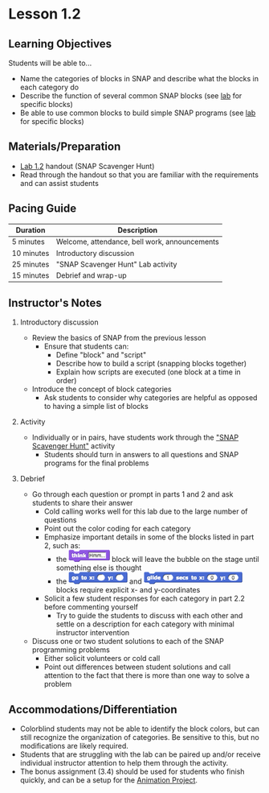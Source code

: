 <!--- REVISED -->
# Lesson 1.2

## Learning Objectives

Students will be able to...
* Name the categories of blocks in SNAP and describe what the blocks in each category do
* Describe the function of several common SNAP blocks (see [lab](lab_12.md) for specific blocks)
* Be able to use common blocks to build simple SNAP programs (see [lab](lab_12.md) for specific blocks)

## Materials/Preparation
* [Lab 1.2](lab_12.md) handout (SNAP Scavenger Hunt)
* Read through the handout so that you are familiar with the requirements and can assist students


## Pacing Guide

| Duration | Description |
| -- | -- |
| 5 minutes | Welcome, attendance, bell work, announcements   |
|10 minutes| Introductory discussion|
|25 minutes| "SNAP Scavenger Hunt" Lab activity|
|15 minutes| Debrief and wrap-up|


## Instructor's Notes

1. Introductory discussion
    * Review the basics of SNAP from the previous lesson
        * Ensure that students can:
            * Define "block" and "script" 
            * Describe how to build a script (snapping blocks together)
            * Explain how scripts are executed (one block at a time in order)
    * Introduce the concept of block categories
        * Ask students to consider why categories are helpful as opposed to having a simple list of blocks

2. Activity
    * Individually or in pairs, have students work through the ["SNAP Scavenger Hunt"](lab_12.md) activity
        * Students should turn in answers to all questions and SNAP programs for the final problems

3. Debrief
    * Go through each question or prompt in parts 1 and 2 and ask students to share their answer
        * Cold calling works well for this lab due to the large number of questions
        * Point out the color coding for each category
        * Emphasize important details in some of the blocks listed in part 2, such as:
            * the ![](think.png) block will leave the bubble on the stage until something else is thought
            * the ![](gotox-y.png) and ![](glide.png) blocks require explicit x- and y-coordinates
        * Solicit a few student responses for each category in part 2.2 before commenting yourself
            * Try to guide the students to discuss with each other and settle on a description for each category with minimal instructor intervention
    * Discuss one or two student solutions to each of the SNAP programming problems
        * Either solicit volunteers or cold call
        * Point out differences between student solutions and call attention to the fact that there is more than one way to solve a problem

## Accommodations/Differentiation

* Colorblind students may not be able to identify the block colors, but can still recognize the organization of categories. Be sensitive to this, but no modifications are likely required.
* Students that are struggling with the lab can be paired up and/or receive individual instructor attention to help them through the activity.
* The bonus assignment (3.4) should be used for students who finish quickly, and can be a setup for the [Animation Project](project_1.md).